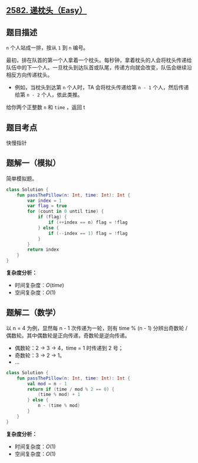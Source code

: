 ## [2582. 递枕头（Easy）](https://leetcode.cn/problems/pass-the-pillow/)

## 题目描述

`n` 个人站成一排，按从 `1` 到 `n` 编号。

最初，排在队首的第一个人拿着一个枕头。每秒钟，拿着枕头的人会将枕头传递给队伍中的下一个人。一旦枕头到达队首或队尾，传递方向就会改变，队伍会继续沿相反方向传递枕头。

- 例如，当枕头到达第 `n` 个人时，TA 会将枕头传递给第 `n - 1` 个人，然后传递给第 `n - 2` 个人，依此类推。

给你两个正整数 `n` 和 `time` ，返回 t

## 题目考点

快慢指针

## 题解一（模拟）

简单模拟题。

```kotlin
class Solution {
    fun passThePillow(n: Int, time: Int): Int {
        var index = 1
        var flag = true
        for (count in 0 until time) {
            if (flag) {
                if (++index == n) flag = !flag
            } else {
                if (--index == 1) flag = !flag
            }
        }
        return index
    }
}
```

**复杂度分析：**

- 时间复杂度：$O(time)$
- 空间复杂度：$O(1)$

## 题解二（数学）

以 n = 4 为例，显然每 n - 1 次传递为一轮，则有 time % (n - 1) 分辨出奇数轮 / 偶数轮。其中偶数轮是正向传递，奇数轮是逆向传递。

- 偶数轮：2 → 3 → 4，time = 1 时传递到 2 号；
- 奇数轮：3 → 2 → 1。
- …

```kotlin
class Solution {
    fun passThePillow(n: Int, time: Int): Int {
        val mod = n - 1
        return if (time / mod % 2 == 0) {
            (time % mod) + 1
        } else {
            n - (time % mod)
        }
    }
}
```

**复杂度分析：**

- 时间复杂度：$O(1)$
- 空间复杂度：$O(1)$
